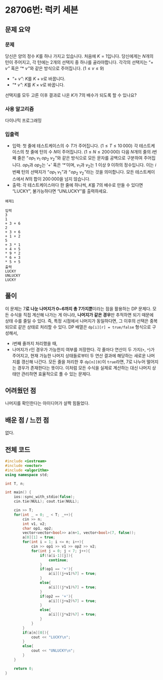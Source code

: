 # 28706번: 럭키 세븐

## 문제 요약
### 문제
당신은 양의 정수 $K$를 하나 가지고 있습니다. 처음에 $K=1$입니다.
당신에게는 $N$개의 턴이 주어지고, 각 턴에는 $2$개의 선택지 중 하나를 골라야합니다. 각각의 선택지는 “+ $v$ ” 혹은 “* $v$ ”와 같은 방식으로 주어집니다. $(1 \le v \le 9)$ 
- “+ $v$ ”: $K$를 $K + v$로 바꿉니다.
- “* $v$ ”: $K$를 $K \times v$로 바꿉니다.

선택지를 모두 고른 이후 결과로 나온 $K$가 $7$의 배수가 되도록 할 수 있나요?

### 사용 알고리즘
다이나믹 프로그래밍

### 입출력
- 입력: 첫 줄에 테스트케이스의 수 $T$가 주어집니다. $(1 \le T \le 10\,000)$ 
각 테스트케이스의 첫 줄에 턴의 수 $N$이 주어집니다. $(1 \le N \le 200\,000)$ 
다음 $N$개의 줄의 $i$번째 줄은 “ $op_1$ $v_1$ $op_2$ $v_2$ ”와 같은 방식으로 모든 문자를 공백으로 구분하여 주어집니다. $op_1$과 $op_2$는 ‘+’ 혹은 ‘*’이며, $v_1$과 $v_2$는 $1$ 이상 $9$ 이하의 정수입니다. 이는 $i$번째 턴의 선택지가 “ $op_1$ $v_1$ ”과 “ $op_2$ $v_2$ ”라는 것을 의미합니다.
모든 테스트케이스에서 $N$의 합이 $200\,000$을 넘지 않습니다.
- 출력: 각 테스트케이스마다 한 줄에 하나씩, $K$를 $7$의 배수로 만들 수 있다면 “LUCKY”, 불가능하다면 “UNLUCKY”를 출력하세요.
```
예제1

입력
3
1
+ 3 + 6
2
+ 3 + 6
+ 1 + 2
5
+ 3 * 1
+ 4 + 5
* 9 * 2
* 6 + 3
* 5 + 5
출력
LUCKY
UNLUCKY
LUCKY
```
## 풀이
이 문제는 7**로 나눈 나머지가 0~6까지 총 7가지뿐**이라는 점을 활용하는 DP 문제다.
모든 수식을 직접 계산해 나가는 게 아니라, **나머지가 같은 경우**만 추적하면 되기 때문에 상태 수를 줄일 수 있다.
즉, 특정 시점에서 나머지가 동일하다면, 그 이후의 선택은 중복되므로 같은 상태로 처리할 수 있다.
DP 배열은 `dp[i][r] = true/false` 형식으로 구성해서,
- i번째 줄까지 처리했을 때,
- 나머지가 r인 경우가 가능한지 여부를 저장한다.
각 줄마다 연산이 두 가지(`+`, `*`)가 주어지고, 현재 가능한 나머지 상태들로부터 두 연산 결과에 해당하는 새로운 나머지를 갱신해 나간다.
모든 줄을 처리한 후 `dp[n][0]`이 `true`라면, 7로 나누어 떨어지는 경우가 존재한다는 뜻이다.
이처럼 모든 수식을 실제로 계산하는 대신 나머지 상태만 관리하면 효율적으로 풀 수 있는 문제다.

## 어려웠던 점
나머지를 확인한다는 아이디어가 살짝 힘들었다.

## 배운 점 / 느낀 점
없다.

## 전체 코드
```cpp
#include <iostream>
#include <vector>
#include <algorithm>
using namespace std;

int T, n;

int main() {
    ios::sync_with_stdio(false);
    cin.tie(NULL); cout.tie(NULL);

    cin >> T;
    for(int _ = 0; _ < T; _++){
        cin >> n;
        int v1, v2;
        char op1, op2;
        vector<vector<bool>> a(n+1, vector<bool>(7, false));
        a[0][1] = true;
        for(int i = 1; i <= n; i++){
            cin >> op1 >> v1 >> op2 >> v2;
            for(int j = 0; j < 7; j++){
                if(!a[i-1][j]){
                    continue;
                }
                if(op1 == '+'){
                    a[i][(j+v1)%7] = true;
                }
                else{
                    a[i][(j*v1)%7] = true;
                }
                if(op2 == '+'){
                    a[i][(j+v2)%7] = true;
                }
                else{
                    a[i][(j*v2)%7] = true;
                }
            }
        }
        if(a[n][0]){
            cout << "LUCKY\n";
        }
        else{
            cout << "UNLUCKY\n";
        }
    }

    return 0;
}
```
